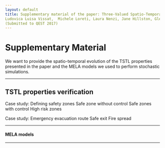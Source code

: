 ```yaml
---
layout: default
title: Supplementary material of the paper: Three-Valued Spatio-Temporal Logic a further analysis on spatio-temporal properties of stochastic systems
Ludovica Luisa Vissat,  Michele Loreti, Laura Nenzi, Jane Hillston, Glenn Marion
(Submitted to QEST 2017) 
---
```


#   Supplementary Material
We want to provide the spatio-temporal evolution of the TSTL properties presented in the paper and the MELA models we used to perform stochastic simulations.

---

## TSTL properties verification

Case study: Defining safety zones
Safe zone without control
Safe zones with control 
High risk zones 

Case study: Emergency evacuation route
Safe exit
Fire spread 

---

#### MELA models


---



